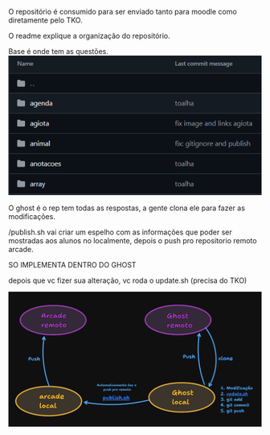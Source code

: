 O repositório é consumido para ser enviado tanto para  moodle como diretamente pelo TKO.

O readme explique a organização do repositório.

Base é onde tem as questões. ![Pasted image 20250512172832](../attachments/Pasted%20image%2020250512172832.png)

O ghost é o rep tem todas as respostas, a gente clona ele para fazer as modificações. 

/publish.sh vai criar um espelho com as informações que poder ser mostradas aos alunos no localmente, depois o push pro repositorio remoto arcade.

SO IMPLEMENTA DENTRO DO GHOST

depois que vc fizer sua alteração, vc roda o update.sh (precisa do TKO)

![Pasted image 20250512185512](../attachments/Pasted%20image%2020250512185512.png)